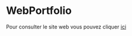 # WebPortfolio
Pour consulter le site web  vous pouvez cliquer <a href="https://webportfolio-quentin.web.app/" target="_blank">ici</a>

